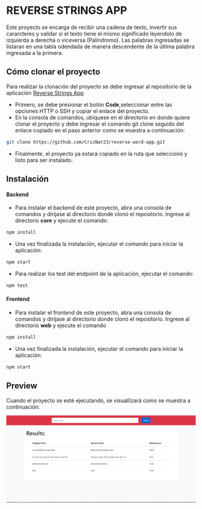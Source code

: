 # REVERSE STRINGS APP
Este proyecto se encarga de recibir una cadena de texto, invertir sus cararcteres y validar si el texto tiene el mismo significado leyendolo de izquierda a derecha o viceversa (Palíndromo). Las palabras ingresadas se listaran en una tabla odendada de manera descendente de la última palabra ingresada a la primera.

## Cómo clonar el proyecto
Para realizar la clonación del proyecto se debe ingresar al repositorio de la aplicación [Reverse Strings App](https://github.com/CrisNar23/reverse-word-app)
* Primero, se debe presionar el botón **Code**,seleccionar entre las opciones HTTP o SSH y copiar el enlace del proyecto.
* En la consola de comandos, ubíquese en el directorio en donde quiere clonar el proyecto y debe ingresar el comando git clone seguido del enlace copiado en el paso anterior como se muestra a continuación:
```bash
git clone https://github.com/CrisNar23/reverse-word-app.git
```
* Finalmente, el proyecto ya estará copiado en la ruta que seleccionó y listo para ser instalado.

## Instalación
#### Backend
* Para instalar el backend de este proyecto, abra una consola de comandos y dirijase al directorio donde clonó el repositorio. Ingrese al directorio **core** y ejecute el comando:
```bash
npm install
```
* Una vez finalizada la instalación, ejecutar el comando para iniciar la aplicación:
```bash
npm start
```
* Para realizar los test del endpoint de la aplicación, ejecutar el comando:
```bash
npm test
```
#### Frontend
* Para instalar el frontend de este proyecto, abra una consola de comandos y dirijase al directorio donde clonó el repositorio. Ingrese al directorio **web** y ejecute el comando
```bash
npm install
```
* Una vez finalizada la instalación, ejecutar el comando para iniciar la aplicación:
```bash
npm start
```
## Preview
Cuando el proyecto se esté ejecutando, se visuallizará como se muestra a continuación:

![](/preview.PNG)
